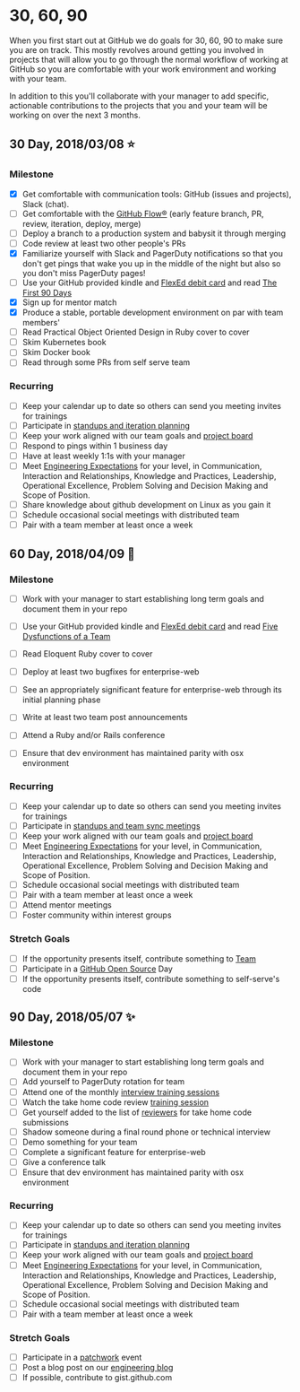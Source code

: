 # 30, 60, 90

When you first start out at GitHub we do goals for 30, 60, 90 to make sure you are on track. This mostly revolves around getting you involved in projects that will allow you to go through the normal workflow of working at GitHub so you are comfortable with your work environment and working with your team.

In addition to this you'll collaborate with your manager to add specific, actionable contributions to the projects that you and your team will be working on over the next 3 months.

## 30 Day, 2018/03/08 :star:

### Milestone
- [x] Get comfortable with communication tools: GitHub (issues and projects), Slack (chat).
- [ ] Get comfortable with the [GitHub Flow®](https://guides.github.com/introduction/flow/) (early feature branch, PR, review, iteration, deploy, merge)
- [ ] Deploy a branch to a production system and babysit it through merging
- [ ] Code review at least two other people's PRs
- [x] Familiarize yourself with Slack and PagerDuty notifications so that you don't get pings that wake you up in the middle of the night but also so you don't miss PagerDuty pages!
- [ ] Use your GitHub provided kindle and [FlexEd debit card](https://githubber.com/article/benefits-and-policies/benefits/Learning-and-Development/Learning-and-Development-Benefit-Overview#flexed-debit-card) and read [The First 90 Days](https://www.amazon.com/First-Days-Updated-Expanded-Strategies-ebook/dp/B00B6U63ZE/ref=tmm_kin_swatch_0?_encoding=UTF8&qid=&sr=)
- [x] Sign up for mentor match
- [x] Produce a stable, portable development environment on par with team members'
- [ ] Read Practical Object Oriented Design in Ruby cover to cover
- [ ] Skim Kubernetes book
- [ ] Skim Docker book
- [ ] Read through some PRs from self serve team

### Recurring
- [ ] Keep your calendar up to date so others can send you meeting invites for trainings
- [ ] Participate in [standups and iteration planning](https://github.com/github/gitcoin/blob/master/docs/how_we_work.md#our-agile-workflow)
- [ ] Keep your work aligned with our team goals and [project board](https://github.com/orgs/github/projects/153)
- [ ] Respond to pings within 1 business day
- [ ] Have at least weekly 1:1s with your manager
- [ ] Meet [Engineering Expectations](https://githubber.com/article/crafts/engineering/structure/engineering-levels) for your level, in Communication, Interaction and Relationships, Knowledge and Practices, Leadership, Operational Excellence, Problem Solving and Decision Making and Scope of Position.
- [ ] Share knowledge about github development on Linux as you gain it
- [ ] Schedule occasional social meetings with distributed team
- [ ] Pair with a team member at least once a week

## 60 Day, 2018/04/09 :star2:

### Milestone

- [ ] Work with your manager to start establishing long term goals and document them in your repo
- [ ] Use your GitHub provided kindle and [FlexEd debit card](https://githubber.com/article/benefits-and-policies/benefits/Learning-and-Development/Learning-and-Development-Benefit-Overview#flexed-debit-card) and read [Five Dysfunctions of a Team](https://www.amazon.com/Five-Dysfunctions-Team-Enhanced-Leadership-ebook/dp/B006960LQW/ref=sr_1_1_twi_kin_2?ie=UTF8&qid=1484867047&sr=8-1&keywords=5+dysfunctions+of+a+team)
- [ ] Read Eloquent Ruby cover to cover
- [ ] Deploy at least two bugfixes for enterprise-web
- [ ] See an appropriately significant feature for enterprise-web through its initial planning phase
- [ ] Write at least two team post announcements
- [ ] Attend a Ruby and/or Rails conference
- [ ] Ensure that dev environment has maintained parity with osx environment


### Recurring
- [ ] Keep your calendar up to date so others can send you meeting invites for trainings
- [ ] Participate in [standups and team sync meetings](https://github.com/github/gitcoin/blob/master/docs/how_we_work.md#our-agile-workflow)
- [ ] Keep your work aligned with our team goals and [project board](https://github.com/orgs/github/projects/153)
- [ ] Meet [Engineering Expectations](https://githubber.com/article/crafts/engineering/structure/engineering-levels) for your level, in Communication, Interaction and Relationships, Knowledge and Practices, Leadership, Operational Excellence, Problem Solving and Decision Making and Scope of Position.
- [ ] Schedule occasional social meetings with distributed team
- [ ] Pair with a team member at least once a week
- [ ] Attend mentor meetings
- [ ] Foster community within interest groups

### Stretch Goals
- [ ] If the opportunity presents itself, contribute something to [Team](https://team.githubapp.com/)
- [ ] Participate in a [GitHub Open Source](https://team.githubapp.com/posts/29343) Day
- [ ] If the opportunity presents itself, contribute something to self-serve's code

## 90 Day, 2018/05/07 :sparkles:

### Milestone
- [ ] Work with your manager to start establishing long term goals and document them in your repo
- [ ] Add yourself to PagerDuty rotation for team
- [ ] Attend one of the monthly [interview training sessions](https://github.com/github/talent-acquisition/issues?utf8=%E2%9C%93&q=is%3Aissue%20is%3Aopen%20interview%20training%20)
- [ ] Watch the take home code review [training session](https://githubber.tv/github/reviewing-the-application-engineer-interview-take-home-exercise)
- [ ] Get yourself added to the list of [reviewers](https://github.com/orgs/github-interviews/teams/app-eng-take-home-reviewers) for take home code submissions
- [ ] Shadow someone during a final round phone or technical interview
- [ ] Demo something for your team
- [ ] Complete a significant feature for enterprise-web
- [ ] Give a conference talk
- [ ] Ensure that dev environment has maintained parity with osx environment

### Recurring
- [ ] Keep your calendar up to date so others can send you meeting invites for trainings
- [ ] Participate in [standups and iteration planning](https://github.com/github/gitcoin/blob/master/docs/how_we_work.md#our-agile-workflow)
- [ ] Keep your work aligned with our team goals and [project board](https://github.com/orgs/github/projects/153)
- [ ] Meet [Engineering Expectations](https://githubber.com/article/crafts/engineering/structure/engineering-levels) for your level, in Communication, Interaction and Relationships, Knowledge and Practices, Leadership, Operational Excellence, Problem Solving and Decision Making and Scope of Position.
- [ ] Schedule occasional social meetings with distributed team
- [ ] Pair with a team member at least once a week

### Stretch Goals
- [ ] Participate in a [patchwork](https://github.com/github/Patchwork) event
- [ ] Post a blog post on our [engineering blog](https://githubengineering.com/)
- [ ] If possible, contribute to gist.github.com
